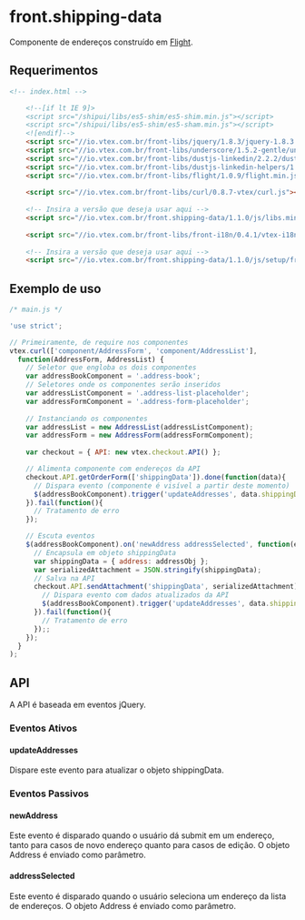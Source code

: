 # front.shipping-data

Componente de endereços construído em [Flight](http://flightjs.github.io/).

## Requerimentos

```html
<!-- index.html -->

	<!--[if lt IE 9]>	
	<script src="/shipui/libs/es5-shim/es5-shim.min.js"></script>
	<script src="/shipui/libs/es5-shim/es5-sham.min.js"></script>
	<![endif]-->
	<script src="//io.vtex.com.br/front-libs/jquery/1.8.3/jquery-1.8.3.min.js"></script>
	<script src="//io.vtex.com.br/front-libs/underscore/1.5.2-gentle/underscore-min.js"></script> 
	<script src="//io.vtex.com.br/front-libs/dustjs-linkedin/2.2.2/dust-core-2.2.2.min.js"></script>
	<script src="//io.vtex.com.br/front-libs/dustjs-linkedin-helpers/1.1.1/dust-helpers-1.1.1.js"></script>
	<script src="//io.vtex.com.br/front-libs/flight/1.0.9/flight.min.js"></script>
	
	<script src="//io.vtex.com.br/front-libs/curl/0.8.7-vtex/curl.js"></script>
	
	<!-- Insira a versão que deseja usar aqui -->
	<script src="//io.vtex.com.br/front.shipping-data/1.1.0/js/libs.min.js"></script>
	
	<script src="//io.vtex.com.br/front-libs/front-i18n/0.4.1/vtex-i18n.js"></script>
	
	<!-- Insira a versão que deseja usar aqui -->
	<script src="//io.vtex.com.br/front.shipping-data/1.1.0/js/setup/front-shipping-data.min.js"></script>
```

## Exemplo de uso


```javascript
/* main.js */

'use strict';

// Primeiramente, de require nos componentes
vtex.curl(['component/AddressForm', 'component/AddressList'],
  function(AddressForm, AddressList) {
    // Seletor que engloba os dois componentes
    var addressBookComponent = '.address-book';
    // Seletores onde os componentes serão inseridos
    var addressListComponent = '.address-list-placeholder';
    var addressFormComponent = '.address-form-placeholder';
    
    // Instanciando os componentes
    var addressList = new AddressList(addressListComponent);
    var addressForm = new AddressForm(addressFormComponent);
    
    var checkout = { API: new vtex.checkout.API() };

    // Alimenta componente com endereços da API
    checkout.API.getOrderForm(['shippingData']).done(function(data){
      // Dispara evento (componente é visível a partir deste momento)
      $(addressBookComponent).trigger('updateAddresses', data.shippingData);
    }).fail(function(){
      // Tratamento de erro
    });

    // Escuta eventos
    $(addressBookComponent).on('newAddress addressSelected', function(ev, addressObj){
      // Encapsula em objeto shippingData
      var shippingData = { address: addressObj };
      var serializedAttachment = JSON.stringify(shippingData);
      // Salva na API
      checkout.API.sendAttachment('shippingData', serializedAttachment).done(function(data){
        // Dispara evento com dados atualizados da API
        $(addressBookComponent).trigger('updateAddresses', data.shippingData);
      }).fail(function(){
        // Tratamento de erro
      });;
    });
  }
);
```

## API

A API é baseada em eventos jQuery.

### Eventos Ativos

#### updateAddresses
Dispare este evento para atualizar o objeto shippingData.

### Eventos Passivos

#### newAddress
Este evento é disparado quando o usuário dá submit em um endereço, tanto para casos de novo endereço quanto para casos de edição. O objeto Address é enviado como parâmetro.

#### addressSelected
Este evento é disparado quando o usuário seleciona um endereço da lista de endereços. O objeto Address é enviado como parâmetro.
